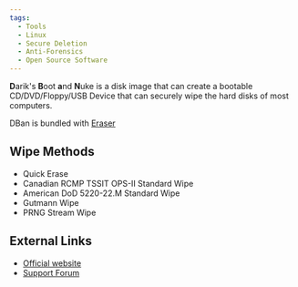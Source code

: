 ```yaml
---
tags:
  - Tools
  - Linux
  - Secure Deletion
  - Anti-Forensics
  - Open Source Software
---
```

**D**arik's **B**oot **a**nd **N**uke is a disk image that can create a
bootable CD/DVD/Floppy/USB Device that can securely wipe the hard disks
of most computers. 

DBan is bundled with [Eraser](eraser.md)

## Wipe Methods

- Quick Erase
- Canadian RCMP TSSIT OPS-II Standard Wipe
- American DoD 5220-22.M Standard Wipe
- Gutmann Wipe
- PRNG Stream Wipe

## External Links

- [Official website](https://dban.org/)
- [Support Forum](https://sourceforge.net/p/dban/discussion/208932/)
